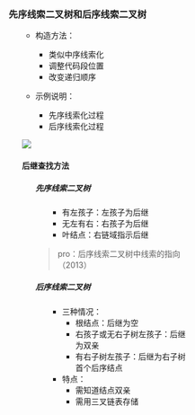 <div style="float: left; width: 64%; padding: 1%;">
    
### 先序线索二叉树和后序线索二叉树  

<ul>

- 构造方法：
  - 类似中序线索化
  - 调整代码段位置
  - 改变递归顺序

- 示例说明：
  - 先序线索化过程
  - 后序线索化过程

![](https://cdn-mineru.openxlab.org.cn/model-mineru/prod/0fd60e6474663a6b6e5925b13b2ab71bcb51d855371fd982a306b9a0b94e3169.jpg)  

#### 后继查找方法

<ul>

##### 先序线索二叉树

<ul>

- 有左孩子：左孩子为后继
- 无左有右：右孩子为后继
- 叶结点：右链域指示后继

</ul>

> pro：后序线索二叉树中线索的指向（2013）  

##### 后序线索二叉树

<ul>

- 三种情况：
  - 根结点：后继为空
  - 右孩子或无右子树左孩子：后继为双亲
  - 有右子树左孩子：后继为右子树首个后序结点
- 特点：
  - 需知道结点双亲
  - 需用三叉链表存储

</ul>
</ul>
</ul>
</ul>    

</div>
<div style="float: right; width: 26%; padding: 1%;">

</div>
<div style="clear: both;"></div>
